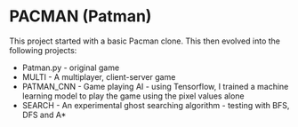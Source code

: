# PACMAN (Patman)

This project started with a basic Pacman clone.
This then evolved into the following projects:
* Patman.py - original game
* MULTI - A multiplayer, client-server game
* PATMAN_CNN - Game playing AI - using Tensorflow, I trained a machine learning model to play the game using the pixel values alone
* SEARCH - An experimental ghost searching algorithm - testing with BFS, DFS and A*
